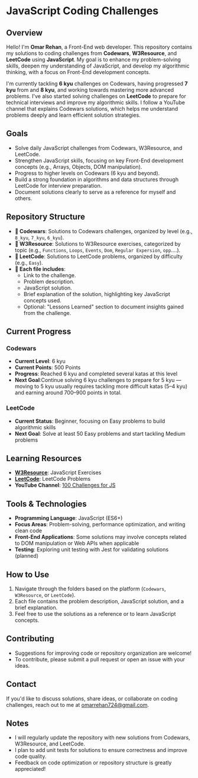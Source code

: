 # JavaScript Coding Challenges

## Overview
Hello! I'm **Omar Rehan**, a Front-End web developer. This repository contains my solutions to coding challenges from **Codewars**, **W3Resource**, and **LeetCode** using **JavaScript**. My goal is to enhance my problem-solving skills, deepen my understanding of JavaScript, and develop my algorithmic thinking, with a focus on Front-End development concepts.

I'm currently tackling **6 kyu** challenges on Codewars, having progressed **7 kyu** from and **8 kyu**, and working towards mastering more advanced problems. I've also started solving challenges on **LeetCode** to prepare for technical interviews and improve my algorithmic skills. I follow a YouTube channel that explains Codewars solutions, which helps me understand problems deeply and learn efficient solution strategies.

## Goals
- Solve daily JavaScript challenges from Codewars, W3Resource, and LeetCode.
- Strengthen JavaScript skills, focusing on key Front-End development concepts (e.g., Arrays, Objects, DOM manipulation).
- Progress to higher levels on Codewars (6 kyu and beyond).
- Build a strong foundation in algorithms and data structures through LeetCode for interview preparation.
- Document solutions clearly to serve as a reference for myself and others.

## Repository Structure
- **📁 Codewars**: Solutions to Codewars challenges, organized by level (e.g., `8_kyu`, `7_kyu`, `6_kyu`).
- **📁 W3Resource**: Solutions to W3Resource exercises, categorized by topic (e.g., `Functions`, `Loops`, `Events`, `Dom`, `Regular Expersion`, `opp`....).
- **📁 LeetCode**: Solutions to LeetCode problems, organized by difficulty (e.g., `Easy`).
- **📝 Each file includes**:
  - Link to the challenge.
  - Problem description.
  - JavaScript solution.
  - Brief explanation of the solution, highlighting key JavaScript concepts used.
  - Optional: "Lessons Learned" section to document insights gained from the challenge.

## Current Progress
### Codewars
- **Current Level**: 6 kyu
- **Current Points**: 500 Points
- **Progress**: Reached 6 kyu and completed several katas at this level
- **Next Goal**:Continue solving 6 kyu challenges to prepare for 5 kyu — moving to 5 kyu usually requires tackling more difficult katas (5–4 kyu) and earning around 700–900 points in total.

### LeetCode
- **Current Status**: Beginner, focusing on Easy problems to build algorithmic skills
- **Next Goal**: Solve at least 50 Easy problems and start tackling Medium problems

## Learning Resources
- **[W3Resource](https://www.w3resource.com/javascript-exercises/)**: JavaScript Exercises
- **[LeetCode](https://leetcode.com/problemset/all/)**: LeetCode Problems
- **YouTube Channel**: [100 Challenges for JS](https://www.youtube.com/watch?v=ZJ81jSdoFKI&list=PL3iticg1TvA-jMsFwDgdb6Cy_L__qL56H)

## Tools & Technologies
- **Programming Language**: JavaScript (ES6+)
- **Focus Areas**: Problem-solving, performance optimization, and writing clean code
- **Front-End Applications**: Some solutions may involve concepts related to DOM manipulation or Web APIs when applicable
- **Testing**: Exploring unit testing with Jest for validating solutions (planned)

## How to Use
1. Navigate through the folders based on the platform (`Codewars`, `W3Resource`, or `LeetCode`).
2. Each file contains the problem description, JavaScript solution, and a brief explanation.
3. Feel free to use the solutions as a reference or to learn JavaScript concepts.

## Contributing
- Suggestions for improving code or repository organization are welcome!
- To contribute, please submit a pull request or open an issue with your ideas.

## Contact
If you'd like to discuss solutions, share ideas, or collaborate on coding challenges, reach out to me at [omarrehan724@gmail.com](mailto:omarrehan724@gmail.com).

## Notes
- I will regularly update the repository with new solutions from Codewars, W3Resource, and LeetCode.
- I plan to add unit tests for solutions to ensure correctness and improve code quality.
- Feedback on code optimization or repository structure is greatly appreciated!